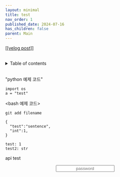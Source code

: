 ```yaml
---
layout: minimal
title: test
nav_order: 1
published_date: 2024-07-16
has_children: false
parent: Main
---
```


<a href='https://velog.io/@s2jin/test'>[[velog post]]</a>

<br/>
<details markdown="block">
  <summary>
    Table of contents
  </summary>
  {: .text-gamma }
- TOC
{:toc}
</details>
<br/>

"python 예제 코드"



```
import os
a = "test"
```

\<bash 예제 코드\>



```
git add filename
```


```
{
  "test":"sentence",
  "int":1,
}
```


```
test: 1
test2: str
```

api test


<input type="text" placeholder="password" id="inputString" onkeyup="if(window.event.keyCode==13){callApi('share_dir_server_example.md')}" style="margin:0px auto; display:block;text-align:center;"/>
<div id="resultContainer"></div>